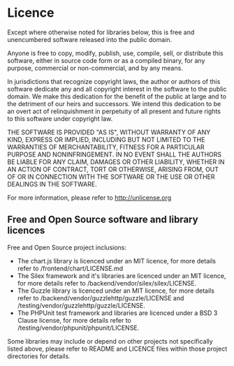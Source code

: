 # Licence

Except where otherwise noted for libraries below, this is free and unencumbered software released into the public domain.

Anyone is free to copy, modify, publish, use, compile, sell, or
distribute this software, either in source code form or as a compiled
binary, for any purpose, commercial or non-commercial, and by any
means.

In jurisdictions that recognize copyright laws, the author or authors
of this software dedicate any and all copyright interest in the
software to the public domain. We make this dedication for the benefit
of the public at large and to the detriment of our heirs and
successors. We intend this dedication to be an overt act of
relinquishment in perpetuity of all present and future rights to this
software under copyright law.

THE SOFTWARE IS PROVIDED "AS IS", WITHOUT WARRANTY OF ANY KIND,
EXPRESS OR IMPLIED, INCLUDING BUT NOT LIMITED TO THE WARRANTIES OF
MERCHANTABILITY, FITNESS FOR A PARTICULAR PURPOSE AND NONINFRINGEMENT.
IN NO EVENT SHALL THE AUTHORS BE LIABLE FOR ANY CLAIM, DAMAGES OR
OTHER LIABILITY, WHETHER IN AN ACTION OF CONTRACT, TORT OR OTHERWISE,
ARISING FROM, OUT OF OR IN CONNECTION WITH THE SOFTWARE OR THE USE OR
OTHER DEALINGS IN THE SOFTWARE.

For more information, please refer to <http://unlicense.org>


## Free and Open Source software and library licences

Free and Open Source project inclusions:
* The chart.js library is licenced under an MIT licence, for more details refer to /frontend/chart/LICENSE.md
* The Silex framework and it's libraries are licenced under an MIT licence, for more details refer to /backend/vendor/silex/silex/LICENSE.
* The Guzzle library is licenced under an MIT licence, for more details refer to /backend/vendor/guzzlehttp/guzzle/LICENSE and /testing/vendor/guzzlehttp/guzzle/LICENSE.
* The PHPUnit test framework and libraries are licenced under a BSD 3 Clause license, for more details refer to /testing/vendor/phpunit/phpunit/LICENSE.

Some libraries may include or depend on other projects not specifically listed above, please refer to README and LICENCE files within those project directories for details.
